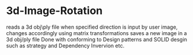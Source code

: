 # 3d-Image-Rotation 
reads a 3d obj\ply file
when specified direction is input by user image, changes accordingly using matrix transformations
saves a new image in a 3d obj/ply file
Done with conforming to Design patterns and SOLID desgin such as strategy and Dependency Invervion etc.
